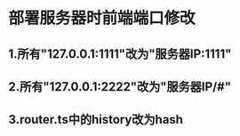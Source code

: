 # 部署服务器时前端端口修改
## 1.所有"127.0.0.1:1111"改为"服务器IP:1111"
## 2.所有"127.0.0.1:2222"改为"服务器IP/#"
## 3.router.ts中的history改为hash
